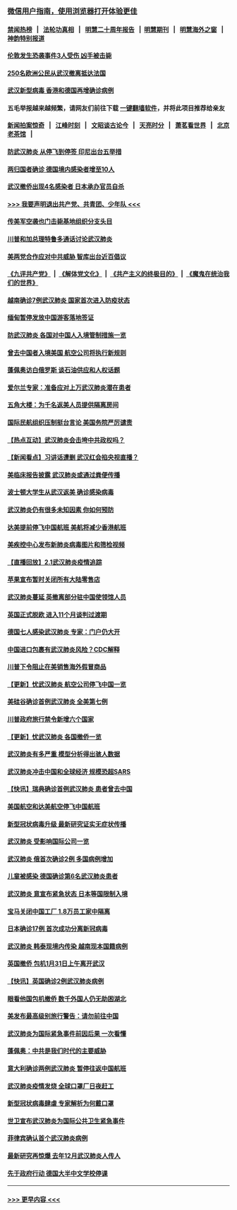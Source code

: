 ### [微信用户指南，使用浏览器打开体验更佳](https://github.com/gfw-breaker/banned-news1/blob/master/indexes/wechat-guide.md?t=0)
#### [禁闻热榜](热点新闻.md?t=0)  &nbsp;&nbsp;|&nbsp;&nbsp; [法轮功真相](https://github.com/gfw-breaker/truth/blob/master/README.md?t=0) &nbsp;&nbsp;|&nbsp;&nbsp; [明慧二十周年报告](https://github.com/gfw-breaker/mh-reports/blob/master/README.md?t=0) &nbsp;&nbsp;|&nbsp;&nbsp;[明慧期刊](https://github.com/gfw-breaker/mh-qikan) &nbsp;&nbsp;|&nbsp;&nbsp; [明慧海外之窗](https://github.com/gfw-breaker/mh-news/blob/master/README.md?t=0) &nbsp;&nbsp;|&nbsp;&nbsp; [神韵特别报道](https://github.com/gfw-breaker/mh-news/blob/master/shenyun.md?t=0)
#### [伦敦发生恐袭事件3人受伤 凶手被击毙](../pages/nsc418/n11839442.md?t=02030644) 
#### [250名欧洲公民从武汉撤离抵达法国](../pages/nsc418/n11839438.md?t=02030644) 
#### [武汉新型病毒 香港和德国再增确诊病例](../pages/nsc418/n11839381.md?t=02030644) 
#### 五毛举报越来越频繁，请网友们前往下载 [一键翻墙软件](https://github.com/gfw-breaker/ssr-accounts)，并将此项目推荐给亲友
#### [新闻拍案惊奇](https://github.com/gfw-breaker/banned-news1/blob/master/pages/link4.md) &nbsp;&nbsp;|&nbsp;&nbsp; [江峰时刻](https://github.com/gfw-breaker/banned-news1/blob/master/pages/link4.md) &nbsp;&nbsp;|&nbsp;&nbsp; [文昭谈古论今](https://github.com/gfw-breaker/banned-news1/blob/master/pages/link4.md) &nbsp;&nbsp;|&nbsp;&nbsp; [天亮时分](https://github.com/gfw-breaker/banned-news1/blob/master/pages/link4.md) &nbsp;&nbsp;|&nbsp;&nbsp; [萧茗看世界](https://github.com/gfw-breaker/banned-news1/blob/master/pages/link4.md) &nbsp;&nbsp;|&nbsp;&nbsp; [北京老茶馆](https://github.com/gfw-breaker/banned-news1/blob/master/pages/link4.md) &nbsp;&nbsp;|&nbsp;&nbsp; 
#### [防武汉肺炎 从停飞到停签 印尼出台五举措](../pages/nsc418/n11839282.md?t=02030644) 
#### [两归国者确诊 德国境内感染者增至10人](../pages/nsc418/n11839164.md?t=02030644) 
#### [武汉撤侨出现4名感染者 日本承办官员自杀](../pages/nsc418/n11839044.md?t=02030644) 
#### [>>> 我要声明退出共产党、共青团、少年队 <<<](https://github.com/begood0513/goodnews/blob/master/quit/letter.md) 
#### [传美军空袭也门击毙基地组织分支头目](../pages/nsc418/n11839210.md?t=02030644) 
#### [川普和加总理特鲁多通话讨论武汉肺炎](../pages/nsc418/n11839128.md?t=02030644) 
#### [美两党合作应对中共威胁 智库出台近百倡议](../pages/nsc418/n11838437.md?t=02030644) 
#### [《九评共产党》](https://github.com/begood0513/9ping.md/blob/master/README.md) &nbsp;|&nbsp; [《解体党文化》](../../../../jtdwh.md/blob/master/README.md)  &nbsp;|&nbsp; [《共产主义的终极目的》](../../../../gczydzjmd.md/blob/master/README.md) &nbsp;|&nbsp; [《魔鬼在统治我们的世界》](../../../../mgztzwmdsj.md/blob/master/README.md) 
#### [越南确诊7例武汉肺炎 国家首次进入防疫状态](../pages/nsc418/n11838860.md?t=02030644) 
#### [缅甸暂停发放中国游客落地签证](../pages/nsc418/n11838730.md?t=02030644) 
#### [防武汉肺炎 各国对中国人入境管制措施一览](../pages/nsc418/n11838726.md?t=02030644) 
#### [曾去中国者入境美国 航空公司将执行新规则](../pages/nsc418/n11838375.md?t=02030644) 
#### [蓬佩奥访白俄罗斯 谈石油供应和人权话题](../pages/nsc418/n11838242.md?t=02030644) 
#### [爱尔兰专家：准备应对上万武汉肺炎潜在患者](../pages/nsc418/n11837978.md?t=02030644) 
#### [五角大楼：为千名返美人员提供隔离房间](../pages/nsc418/n11837831.md?t=02030644) 
#### [国际民航组织压制挺台言论 美国务院严厉谴责](../pages/nsc418/n11837791.md?t=02030644) 
#### [【热点互动】武汉肺炎会击垮中共政权吗？](../pages/nsc418/n11837779.md?t=02030644) 
#### [【新闻看点】习讲话遭删 武汉红会掐央视直播？](../pages/nsc418/n11837573.md?t=02030644) 
#### [美临床报告披露 武汉肺炎或通过粪便传播](../pages/nsc418/n11837626.md?t=02030644) 
#### [波士顿大学生从武汉返美 确诊感染病毒](../pages/nsc418/n11837580.md?t=02030644) 
#### [武汉肺炎仍有很多未知因素 你如何预防](../pages/nsc418/n11837666.md?t=02030644) 
#### [达美提前停飞中国航班 美航将减少香港航班](../pages/nsc418/n11837649.md?t=02030644) 
#### [美疾控中心发布新肺炎病毒图片和筛检视频](../pages/nsc418/n11837491.md?t=02030644) 
#### [【直播回放】2.1武汉肺炎疫情追踪](../pages/nsc418/n11837232.md?t=02030644) 
#### [苹果宣布暂时关闭所有大陆零售店](../pages/nsc418/n11837097.md?t=02030644) 
#### [武汉肺炎蔓延 英撤离部分驻中国使领馆人员](../pages/nsc418/n11837061.md?t=02030644) 
#### [英国正式脱欧 进入11个月谈判过渡期](../pages/nsc418/n11836911.md?t=02030644) 
#### [德国七人感染武汉肺炎 专家：门户仍大开](../pages/nsc418/n11836344.md?t=02030644) 
#### [中国进口包裹有武汉肺炎风险？CDC解释](../pages/nsc418/n11836321.md?t=02030644) 
#### [川普下令阻止在美销售海外假冒商品](../pages/nsc418/n11836261.md?t=02030644) 
#### [【更新】忧武汉肺炎 航空公司停飞中国一览](../pages/nsc418/n11835931.md?t=02030644) 
#### [美硅谷确诊首例武汉肺炎 全美第七例](../pages/nsc418/n11836093.md?t=02030644) 
#### [川普政府旅行禁令新增六个国家](../pages/nsc418/n11836083.md?t=02030644) 
#### [【更新】忧武汉肺炎 各国撤侨一览](../pages/nsc418/n11835673.md?t=02030644) 
#### [武汉肺炎有多严重 模型分析得出骇人数据](../pages/nsc418/n11835829.md?t=02030644) 
#### [武汉肺炎冲击中国和全球经济 规模恐超SARS](../pages/nsc418/n11835652.md?t=02030644) 
#### [【快讯】瑞典确诊首例武汉肺炎 患者曾去中国](../pages/nsc418/n11835675.md?t=02030644) 
#### [美国航空和达美航空停飞中国航班](../pages/nsc418/n11835567.md?t=02030644) 
#### [新型冠状病毒升级 最新研究证实无症状传播](../pages/nsc418/n11835589.md?t=02030644) 
#### [武汉肺炎 受影响国际公司一览](../pages/nsc418/n11835538.md?t=02030644) 
#### [武汉肺炎 俄首次确诊2例 多国病例增加](../pages/nsc418/n11835295.md?t=02030644) 
#### [儿童被感染 德国确诊第6名武汉肺炎患者](../pages/nsc418/n11835338.md?t=02030644) 
#### [武汉肺炎 意宣布紧急状态 日本等国限制入境](../pages/nsc418/n11835062.md?t=02030644) 
#### [宝马关闭中国工厂 1.8万员工家中隔离](../pages/nsc418/n11835128.md?t=02030644) 
#### [日本确诊17例 首次成功分离新冠病毒](../pages/nsc418/n11834975.md?t=02030644) 
#### [武汉肺炎 韩泰现境内传染 越南现本国籍病例](../pages/nsc418/n11834857.md?t=02030644) 
#### [英国撤侨 包机1月31日上午离开武汉](../pages/nsc418/n11834808.md?t=02030644) 
#### [【快讯】英国确诊2例武汉肺炎病例](../pages/nsc418/n11834824.md?t=02030644) 
#### [眼看他国包机撤侨 数千外国人仍无助困湖北](../pages/nsc418/n11834010.md?t=02030644) 
#### [美发布最高级别旅行警告：请勿前往中国](../pages/nsc418/n11834038.md?t=02030644) 
#### [武汉肺炎为国际紧急事件前因后果 一次看懂](../pages/nsc418/n11833893.md?t=02030644) 
#### [蓬佩奥：中共是我们时代的主要威胁](../pages/nsc418/n11833434.md?t=02030644) 
#### [意大利确诊两例武汉肺炎 暂停往返中国航班](../pages/nsc418/n11833483.md?t=02030644) 
#### [武汉肺炎疫情发烧 全球口罩厂日夜赶工](../pages/nsc418/n11833528.md?t=02030644) 
#### [新型冠状病毒肆虐 专家解析为何戴口罩](../pages/nsc418/n11833332.md?t=02030644) 
#### [世卫宣布武汉肺炎为国际公共卫生紧急事件](../pages/nsc418/n11833455.md?t=02030644) 
#### [菲律宾确认首个武汉肺炎病例](../pages/nsc418/n11833162.md?t=02030644) 
#### [最新研究再惊爆 去年12月武汉肺炎人传人](../pages/nsc418/n11833173.md?t=02030644) 
#### [先于政府行动 德国大半中文学校停课](../pages/nsc418/n11832692.md?t=02030644) 

----
#### [ >>> 更早内容 <<< ](../indexes/nsc418-earlier.md)
